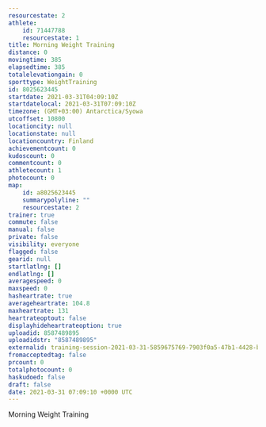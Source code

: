 ```yaml
---
resourcestate: 2
athlete:
    id: 71447788
    resourcestate: 1
title: Morning Weight Training
distance: 0
movingtime: 385
elapsedtime: 385
totalelevationgain: 0
sporttype: WeightTraining
id: 8025623445
startdate: 2021-03-31T04:09:10Z
startdatelocal: 2021-03-31T07:09:10Z
timezone: (GMT+03:00) Antarctica/Syowa
utcoffset: 10800
locationcity: null
locationstate: null
locationcountry: Finland
achievementcount: 0
kudoscount: 0
commentcount: 0
athletecount: 1
photocount: 0
map:
    id: a8025623445
    summarypolyline: ""
    resourcestate: 2
trainer: true
commute: false
manual: false
private: false
visibility: everyone
flagged: false
gearid: null
startlatlng: []
endlatlng: []
averagespeed: 0
maxspeed: 0
hasheartrate: true
averageheartrate: 104.8
maxheartrate: 131
heartrateoptout: false
displayhideheartrateoption: true
uploadid: 8587489895
uploadidstr: "8587489895"
externalid: training-session-2021-03-31-5859675769-7903f0a5-47b1-4428-b04c-8a51026a0596.fit
fromacceptedtag: false
prcount: 0
totalphotocount: 0
haskudoed: false
draft: false
date: 2021-03-31 07:09:10 +0000 UTC
---
```

Morning Weight Training